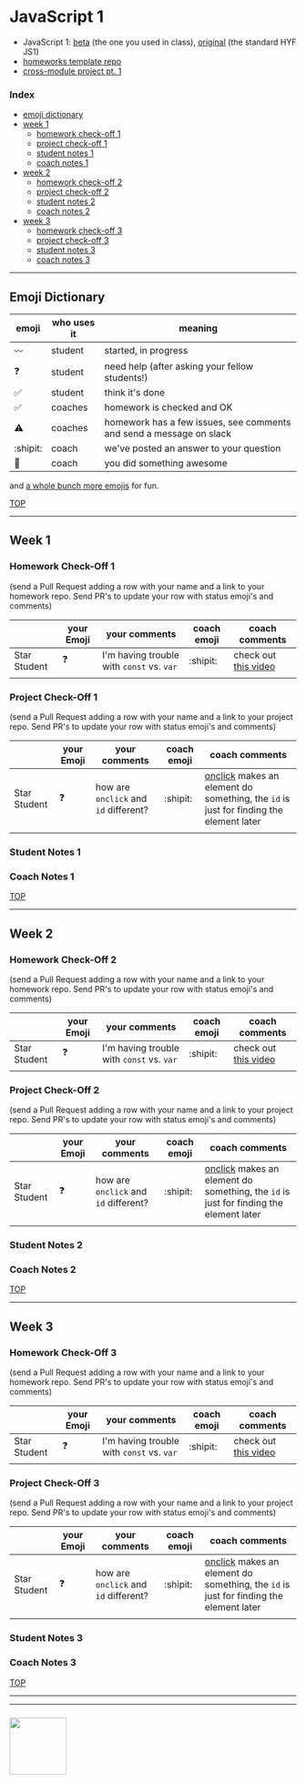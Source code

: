 # JavaScript 1

* JavaScript 1: [beta](https://github.com/be-hacking-hyf/javascrpt-1) (the one you used in class), [original](https://github.com/HackYourFutureBelgium/JavaScript1) (the standard HYF JS1)
* [homeworks template repo](https://github.com/be-hacking-hyf/javascript-1-homework)
* [cross-module project pt. 1](https://github.com/be-hacking-hyf/cross-module-1)

### Index
* [emoji dictionary](#emoji-dictionary)
* [week 1](#week-1)
    * [homework check-off 1](#homework-check-off-1)
    * [project check-off 1](#project-check-off-1)
    * [student notes 1](#student-notes-1)
    * [coach notes 1](#coach-notes-1)
* [week 2](#week-2)
    * [homework check-off 2](#homework-check-off-2)
    * [project check-off 2](#project-check-off-2)
    * [student notes 2](#student-notes-2)
    * [coach notes 2](#coach-notes-2)
* [week 3](#week-3)
    * [homework check-off 3](#homework-check-off-3)
    * [project check-off 3](#project-check-off-3)
    * [student notes 3](#student-notes-3)
    * [coach notes 3](#coach-notes-3)

---

## Emoji Dictionary

| emoji | who uses it | meaning |
| --- | --- | --- |
|  :wavy_dash: | student | started, in progress  | 
| :question: | student | need help (after asking your fellow students!) | 
| :white_check_mark: | student | think it's done | 
| :white_check_mark: | coaches | homework is checked and OK |
| :warning: | coaches | homework has a few issues, see comments and send a message on slack |
| :shipit: | coach | we've posted an answer to your question  | 
| :star2: | coach | you did something awesome |

and [a whole bunch more emojis](https://gist.github.com/rxaviers/7360908) for fun.

[TOP](#javascript-1)

---

## Week 1


### Homework Check-Off 1

(send a Pull Request adding a row with your name and a link to your homework repo.  Send PR's to update your row with status emoji's and comments)

|  | your Emoji | your comments | coach emoji | coach comments |
| --- | --- | --- | --- | --- |
| Star Student | :question: | I'm having trouble with ```const``` vs. ```var``` | :shipit: | check out [this video](https://tylermcginnis.com/var-let-const/) |
|  | | | | |

### Project Check-Off 1

(send a Pull Request adding a row with your name and a link to your project repo.  Send PR's to update your row with status emoji's and comments)

|  | your Emoji | your comments | coach emoji | coach comments |
| --- | --- | --- | --- | --- |
| Star Student | :question: | how are ```onclick``` and ```id``` different? | :shipit: | [onclick](https://www.w3schools.com/tags/ev_onclick.asp) makes an element do something, the ```id``` is just for finding the element later  |
|  | | | | |

### Student Notes 1


### Coach Notes 1 


[TOP](#javascript-1)

---

## Week 2


### Homework Check-Off 2

(send a Pull Request adding a row with your name and a link to your homework repo.  Send PR's to update your row with status emoji's and comments)

|  | your Emoji | your comments | coach emoji | coach comments |
| --- | --- | --- | --- | --- |
| Star Student | :question: | I'm having trouble with ```const``` vs. ```var``` | :shipit: | check out [this video](https://tylermcginnis.com/var-let-const/) |
|  | | | | |

### Project Check-Off 2

(send a Pull Request adding a row with your name and a link to your project repo.  Send PR's to update your row with status emoji's and comments)

|  | your Emoji | your comments | coach emoji | coach comments |
| --- | --- | --- | --- | --- |
| Star Student | :question: | how are ```onclick``` and ```id``` different? | :shipit: | [onclick](https://www.w3schools.com/tags/ev_onclick.asp) makes an element do something, the ```id``` is just for finding the element later  |
|  | | | | |

### Student Notes 2


### Coach Notes 2


[TOP](#javascript-1)

---

## Week 3


### Homework Check-Off 3

(send a Pull Request adding a row with your name and a link to your homework repo.  Send PR's to update your row with status emoji's and comments)

|  | your Emoji | your comments | coach emoji | coach comments |
| --- | --- | --- | --- | --- |
| Star Student | :question: | I'm having trouble with ```const``` vs. ```var``` | :shipit: | check out [this video](https://tylermcginnis.com/var-let-const/) |
|  | | | | |

### Project Check-Off 3

(send a Pull Request adding a row with your name and a link to your project repo.  Send PR's to update your row with status emoji's and comments)

|  | your Emoji | your comments | coach emoji | coach comments |
| --- | --- | --- | --- | --- |
| Star Student | :question: | how are ```onclick``` and ```id``` different? | :shipit: | [onclick](https://www.w3schools.com/tags/ev_onclick.asp) makes an element do something, the ```id``` is just for finding the element later  |
|  | | | | |

### Student Notes 3


### Coach Notes 3


[TOP](#javascript-1)


___
___
### <a href="https://hackyourfuture.be" target="_blank"><img src="https://pbs.twimg.com/profile_images/984474625009741824/Bs_qKx6-_400x400.jpg" width="100" height="100"></img></a>
